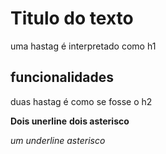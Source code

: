 # Titulo do texto
uma hastag é interpretado como h1

## funcionalidades 
duas hastag é como se fosse o h2

__Dois unerline__
**dois asterisco**

_um underline_
*asterisco*